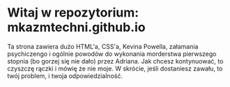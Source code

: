 # Witaj w repozytorium: mkazmtechni.github.io

Ta strona zawiera dużo HTML'a, CSS'a, Kevina Powella, załamania psychiczengo i ogólnie powodów do wykonania morderstwa pierwszego stopnia (bo gorzej się nie dało) przez Adriana. Jak chcesz kontynuować, to czyszczę rączki i mówię że nie moje. W skrócie, jeśli dostaniesz zawału, to twój problem, i twoja odpowiedzialność.
